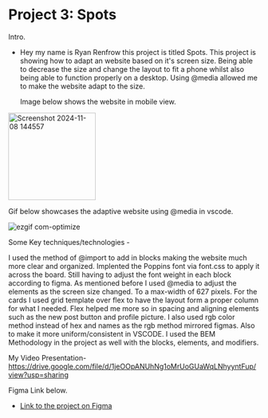 # Project 3: Spots

Intro.

- Hey my name is Ryan Renfrow this project is titled Spots.
  This project is showing how to adapt an website based on it's screen size. Being able to decrease the size and change the layout to fit a phone whilst also being able to function properly on a desktop.
  Using @media allowed me to make the website adapt to the size.

  Image below shows the website in mobile view.

<img width="175" alt="Screenshot 2024-11-08 144557" src="https://github.com/user-attachments/assets/4081d193-0dff-4917-88bd-5fd235bae9d9">

Gif below showcases the adaptive website using @media in vscode.

![ezgif com-optimize](https://github.com/user-attachments/assets/5b1c19d8-4cfc-43bc-8631-f53995253ccc)

Some Key techniques/technologies -

I used the method of @import to add in blocks making the website much more clear and organized.
Implented the Poppins font via font.css to apply it across the board. Still having to adjust the font weight in each block according to figma.
As mentioned before I used @media to adjust the elements as the screen size changed. To a max-width of 627 pixels.
For the cards I used grid template over flex to have the layout form a proper column for what I needed. Flex helped me more so in spacing and aligning elements such as the new post button and profile picture.
I also used rgb color method instead of hex and names as the rgb method mirrored figmas. Also to make it more uniform/consistent in VSCODE.
I used the BEM Methodology in the project as well with the blocks, elements, and modifiers.

My Video Presentation-
https://drive.google.com/file/d/1jeOOpANUhNg1oMrUoGUaWqLNhyyntFup/view?usp=sharing

Figma Link below.

- [Link to the project on Figma](https://www.figma.com/file/BBNm2bC3lj8QQMHlnqRsga/Sprint-3-Project-%E2%80%94-Spots?type=design&node-id=2%3A60&mode=design&t=afgNFybdorZO6cQo-1)
